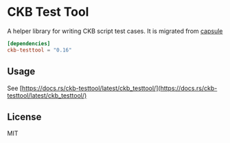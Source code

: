 # CKB Test Tool

A helper library for writing CKB script test cases. It is migrated from [capsule](https://github.com/nervosnetwork/capsule)

```toml
[dependencies]
ckb-testtool = "0.16"
```

## Usage

See [https://docs.rs/ckb-testtool/latest/ckb_testtool/](https://docs.rs/ckb-testtool/latest/ckb_testtool/)

## License

MIT
